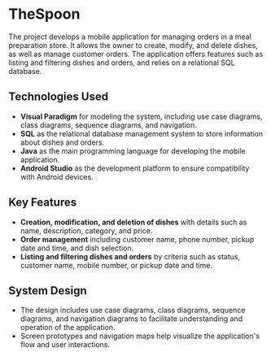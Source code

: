 # TheSpoon

The project develops a mobile application for managing orders in a meal preparation store. It allows the owner to create, modify, and delete dishes, as well as manage customer orders. The application offers features such as listing and filtering dishes and orders, and relies on a relational SQL database.

## Technologies Used

- **Visual Paradigm** for modeling the system, including use case diagrams, class diagrams, sequence diagrams, and navigation.
- **SQL** as the relational database management system to store information about dishes and orders.
- **Java** as the main programming language for developing the mobile application.
- **Android Studio** as the development platform to ensure compatibility with Android devices.

## Key Features

- **Creation, modification, and deletion of dishes** with details such as name, description, category, and price.
- **Order management** including customer name, phone number, pickup date and time, and dish selection.
- **Listing and filtering dishes and orders** by criteria such as status, customer name, mobile number, or pickup date and time.

## System Design

- The design includes use case diagrams, class diagrams, sequence diagrams, and navigation diagrams to facilitate understanding and operation of the application.
- Screen prototypes and navigation maps help visualize the application's flow and user interactions.
